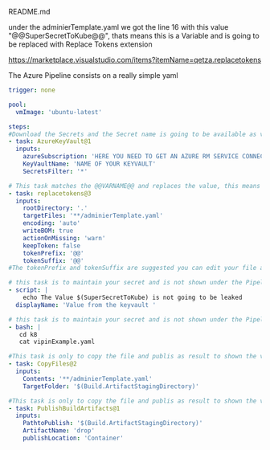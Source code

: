 README.md

under the adminierTemplate.yaml we got the line 16 with this value "@@SuperSecretToKube@@", thats means this is a Variable and is going to be replaced with Replace Tokens extension

https://marketplace.visualstudio.com/items?itemName=qetza.replacetokens

The Azure Pipeline consists on a really simple yaml 
```YAML
trigger: none

pool:
  vmImage: 'ubuntu-latest'

steps:
#Download the Secrets and the Secret name is going to be available as var name that means if you have an Azure Key Vault Secret called myPhoneNumber, the secret under the pipeline is going to be $(myPhoneNumber)
- task: AzureKeyVault@1
  inputs:
    azureSubscription: 'HERE YOU NEED TO GET AN AZURE RM SERVICE CONNECTION'
    KeyVaultName: 'NAME OF YOUR KEYVAULT'
    SecretsFilter: '*'

# This task matches the @@VARNAME@@ and replaces the value, this means your file need to have @@ and the valueyou are trying to replace
- task: replacetokens@3
  inputs:
    rootDirectory: '.'
    targetFiles: '**/adminierTemplate.yaml'
    encoding: 'auto'
    writeBOM: true
    actionOnMissing: 'warn'
    keepToken: false
    tokenPrefix: '@@'
    tokenSuffix: '@@'
#The tokenPrefix and tokenSuffix are suggested you can edit your file as you want, you an change that to any valeu as you desire 

# this task is to maintain your secret and is not shown under the Pipeline Logs
- script: |
    echo The Value $(SuperSecretToKube) is not going to be leaked 
  displayName: 'Value from the keyvault '

# this task is to maintain your secret and is not shown under the Pipeline Logs
- bash: |
   cd k8
   cat vipinExample.yaml

#This task is only to copy the file and publis as result to shown the value is changed
- task: CopyFiles@2
  inputs:
    Contents: '**/adminierTemplate.yaml'
    TargetFolder: '$(Build.ArtifactStagingDirectory)'

#This task is only to copy the file and publis as result to shown the value is changed
- task: PublishBuildArtifacts@1
  inputs:
    PathtoPublish: '$(Build.ArtifactStagingDirectory)'
    ArtifactName: 'drop'
    publishLocation: 'Container'
```